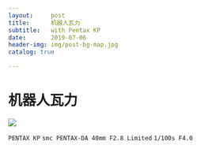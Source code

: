 ```yaml
---
layout:     post
title:      机器人瓦力
subtitle:   with Pentax KP
date:       2019-07-06
header-img: img/post-bg-map.jpg
catalog: true

---
```


# 机器人瓦力

![](http://ww3.sinaimg.cn/large/006tNc79ly1g4qd73yf5oj31940u01ky.jpg)

`PENTAX KP`
`smc PENTAX-DA 40mm F2.8 Limited`
`1/100s F4.0`
